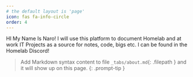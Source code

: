 ```yaml
---
# the default layout is 'page'
icon: fas fa-info-circle
order: 4
---
```

HI My Name Is Naro! I will use this platform to document Homelab and at work IT Projects as a source for notes, code, bigs etc. I can be found in the Homelab Discord!
> Add Markdown syntax content to file `_tabs/about.md`{: .filepath } and it will show up on this page.
{: .prompt-tip }
